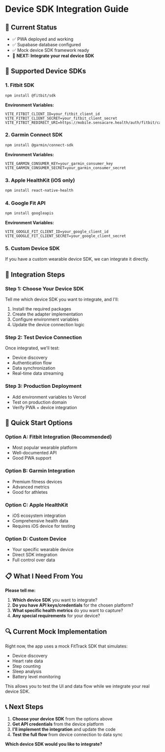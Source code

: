 # Device SDK Integration Guide

## 🎯 Current Status
- ✅ PWA deployed and working
- ✅ Supabase database configured
- ✅ Mock device SDK framework ready
- 🔄 **NEXT: Integrate your real device SDK**

## 📱 Supported Device SDKs

### 1. **Fitbit SDK**
```bash
npm install @fitbit/sdk
```

**Environment Variables:**
```env
VITE_FITBIT_CLIENT_ID=your_fitbit_client_id
VITE_FITBIT_CLIENT_SECRET=your_fitbit_client_secret
VITE_FITBIT_REDIRECT_URI=https://mobile.sensacare.health/auth/fitbit/callback
```

### 2. **Garmin Connect SDK**
```bash
npm install @garmin/connect-sdk
```

**Environment Variables:**
```env
VITE_GARMIN_CONSUMER_KEY=your_garmin_consumer_key
VITE_GARMIN_CONSUMER_SECRET=your_garmin_consumer_secret
```

### 3. **Apple HealthKit** (iOS only)
```bash
npm install react-native-health
```

### 4. **Google Fit API**
```bash
npm install googleapis
```

**Environment Variables:**
```env
VITE_GOOGLE_FIT_CLIENT_ID=your_google_client_id
VITE_GOOGLE_FIT_CLIENT_SECRET=your_google_client_secret
```

### 5. **Custom Device SDK**
If you have a custom wearable device SDK, we can integrate it directly.

## 🔧 Integration Steps

### Step 1: Choose Your Device SDK
Tell me which device SDK you want to integrate, and I'll:
1. Install the required packages
2. Create the adapter implementation
3. Configure environment variables
4. Update the device connection logic

### Step 2: Test Device Connection
Once integrated, we'll test:
- Device discovery
- Authentication flow
- Data synchronization
- Real-time data streaming

### Step 3: Production Deployment
- Add environment variables to Vercel
- Test on production domain
- Verify PWA + device integration

## 🚀 Quick Start Options

### Option A: Fitbit Integration (Recommended)
- Most popular wearable platform
- Well-documented API
- Good PWA support

### Option B: Garmin Integration
- Premium fitness devices
- Advanced metrics
- Good for athletes

### Option C: Apple HealthKit
- iOS ecosystem integration
- Comprehensive health data
- Requires iOS device for testing

### Option D: Custom Device
- Your specific wearable device
- Direct SDK integration
- Full control over data

## 📋 What I Need From You

**Please tell me:**
1. **Which device SDK** you want to integrate?
2. **Do you have API keys/credentials** for the chosen platform?
3. **What specific health metrics** do you want to capture?
4. **Any special requirements** for your device?

## 🔍 Current Mock Implementation

Right now, the app uses a mock FitTrack SDK that simulates:
- Device discovery
- Heart rate data
- Step counting
- Sleep analysis
- Battery level monitoring

This allows you to test the UI and data flow while we integrate your real device SDK.

## 📞 Next Steps

1. **Choose your device SDK** from the options above
2. **Get API credentials** from the device platform
3. **I'll implement the integration** and update the code
4. **Test the full flow** from device connection to data sync

**Which device SDK would you like to integrate?** 